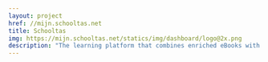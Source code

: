 ```yaml
---
layout: project
href: //mijn.schooltas.net
title: Schooltas
img: https://mijn.schooltas.net/statics/img/dashboard/logo@2x.png
description: "The learning platform that combines enriched eBooks with social & collaborative learning tools. A web application with a shared interface for schoolchildren, teachers and book editors that enables entirely digital learning environment: reading, writing, making notes and drawings, reviewing homework, playing games like wordweb and enriching book content with interactive elements (video, photo, game, etc). \n Techniques used: html5, css3, javascript / vue.js"
---
```

